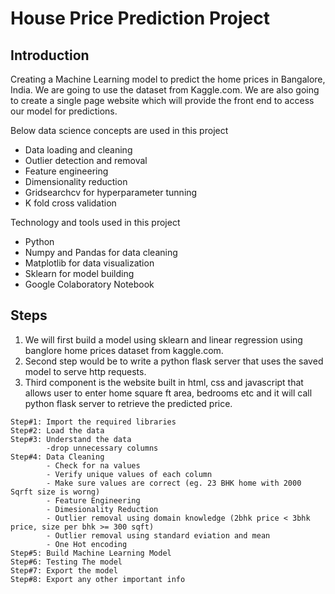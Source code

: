 # House Price Prediction Project

## Introduction
Creating a Machine Learning model to predict the home prices in Bangalore, India. We are going to use the dataset from Kaggle.com.
We are also going to create a single page website which will provide the front end to access our model for predictions.

Below data science concepts are used in this project
* Data loading and cleaning
* Outlier detection and removal
* Feature engineering
* Dimensionality reduction
* Gridsearchcv for hyperparameter tunning
* K fold cross validation

Technology and tools used in this project
* Python
* Numpy and Pandas for data cleaning
* Matplotlib for data visualization
* Sklearn for model building
* Google Colaboratory Notebook
  

## Steps
1. We will first build a model using sklearn and linear regression using banglore home prices dataset from kaggle.com.
2. Second step would be to write a python flask server that uses the saved model to serve http requests.
3. Third component is the website built in html, css and javascript that allows user to enter home square ft area, bedrooms etc and it will call python flask server to retrieve the predicted price. 

  ```
  Step#1: Import the required libraries
  Step#2: Load the data
  Step#3: Understand the data
          -drop unnecessary columns
  Step#4: Data Cleaning
          - Check for na values
          - Verify unique values of each column
          - Make sure values are correct (eg. 23 BHK home with 2000 Sqrft size is worng)
          - Feature Engineering
          - Dimesionality Reduction
          - Outlier removal using domain knowledge (2bhk price < 3bhk price, size per bhk >= 300 sqft)
          - Outlier removal using standard eviation and mean
          - One Hot encoding
  Step#5: Build Machine Learning Model
  Step#6: Testing The model
  Step#7: Export the model
  Step#8: Export any other important info
  ```



